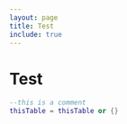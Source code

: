 ```yaml
---
layout: page
title: Test
include: true
---
```


# Test

```lua
--this is a comment
thisTable = thisTable or {}
```
